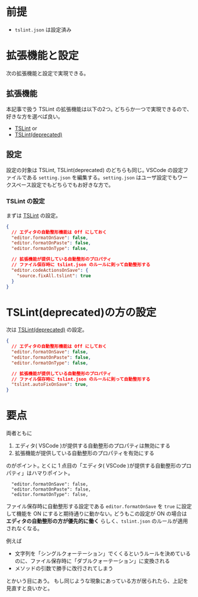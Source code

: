 # 前提
* `tslint.json` は設定済み



# 拡張機能と設定
次の拡張機能と設定で実現できる。

## 拡張機能
本記事で扱う TSLint の拡張機能は以下の2つ｡
どちらか一つで実現できるので､好きな方を選べば良い｡

* [TSLint](https://marketplace.visualstudio.com/items?itemName=ms-vscode.vscode-typescript-tslint-plugin)
or
* [TSLint(deprecated)](https://marketplace.visualstudio.com/items?itemName=eg2.tslint)

## 設定
設定の対象は TSLint, TSLint(deprecated) のどちらも同じ｡
VSCode の設定ファイルである `setting.json` を編集する。`setting.json` はユーザ設定でもワークスペース設定でもどちらでもお好きな方で。

### TSLint の設定
まずは [TSLint](https://marketplace.visualstudio.com/items?itemName=ms-vscode.vscode-typescript-tslint-plugin) の設定｡

```json:setting.json
{
  // エディタの自動整形機能は Off にしておく
  "editor.formatOnSave": false,
  "editor.formatOnPaste": false,
  "editor.formatOnType": false,

  // 拡張機能が提供している自動整形のプロパティ
  // ファイル保存時に tslint.json のルールに則って自動整形する
  "editor.codeActionsOnSave": {
    "source.fixAll.tslint": true
  }
}
```

# TSLint(deprecated)の方の設定
次は [TSLint(deprecated)](https://marketplace.visualstudio.com/items?itemName=eg2.tslint) の設定｡

```json:setting.json
{
  // エディタの自動整形機能は Off にしておく
  "editor.formatOnSave": false,
  "editor.formatOnPaste": false,
  "editor.formatOnType": false,

  // 拡張機能が提供している自動整形のプロパティ
  // ファイル保存時に tslint.json のルールに則って自動整形する
  "tslint.autoFixOnSave": true,
}
```


# 要点
両者ともに

1. エディタ( VSCode )が提供する自動整形のプロパティは無効にする
1. 拡張機能が提供している自動整形のプロパティを有効にする

のがポイント｡
とくに 1 点目の「エディタ( VSCode )が提供する自動整形のプロパティ」はハマりポイント｡

```json:setting.json(抜粋)
  "editor.formatOnSave": false,
  "editor.formatOnPaste": false,
  "editor.formatOnType": false,
```

ファイル保存時に自動整形する設定である `editor.formatOnSave` を `true` に設定して機能を ON にすると期待通りに動かない｡
どうもこの設定が ON の場合は **エディタの自動整形の方が優先的に働く** らしく、`tslint.json` のルールが適用されなくなる。

例えば

* 文字列を「シングルクォーテーション」でくくるというルールを決めているのに、ファイル保存時に「ダブルクォーテーション」に変換される
* メソッドの引数で勝手に改行されてしまう

とかいう目にあう。
もし同じような現象にあっている方が居られたら、上記を見直すと良いかと。
